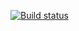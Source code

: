[![Build status](https://ci.appveyor.com/api/projects/status/mysc205th3tygmb8?svg=true)](https://ci.appveyor.com/project/DmitriyQa47/task3)
